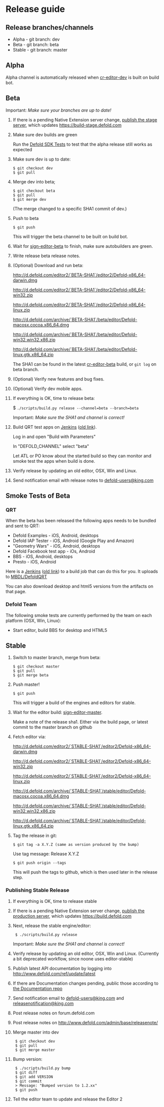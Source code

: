 # Release guide

## Release branches/channels
* Alpha - git branch: dev
* Beta - git branch: beta
* Stable - git branch: master

## Alpha
Alpha channel is automatically released when [cr-editor-dev](http://ci.defold.com/builders/cr-editor-dev) is built on build bot.

## Beta
Important: *Make sure your branches are up to date!*

 1. If there is a pending Native Extension server change, [publish the stage server](https://github.com/defold/extender#releasing), which updates https://build-stage.defold.com

 1. Make sure dev builds are green

    Run the [Defold SDK Tests](https://jenkins-dfold.ess.midasplayer.com/job/defoldsdk-tests/) to test that the alpha release still works as expected

 1. Make sure dev is up to date:

        $ git checkout dev
        $ git pull

 1. Merge dev into beta;

        $ git checkout beta
        $ git pull
        $ git merge dev

    (The merge changed to a specific SHA1 commit of dev.)

 1. Push to beta

        $ git push

    This will trigger the beta channel to be built on build bot.

 1. Wait for [sign-editor-beta](http://ci.defold.com/builders/sign-editor-beta) to finish, make sure autobuilders are green.
 1. Write release beta release notes.
 1. (Optional) Download and run beta:

    http://d.defold.com/editor2/`BETA-SHA1`/editor2/Defold-x86_64-darwin.dmg

    http://d.defold.com/editor2/`BETA-SHA1`/editor2/Defold-x86_64-win32.zip

    http://d.defold.com/editor2/`BETA-SHA1`/editor2/Defold-x86_64-linux.zip

    http://d.defold.com/archive/`BETA-SHA1`/beta/editor/Defold-macosx.cocoa.x86_64.dmg

    http://d.defold.com/archive/`BETA-SHA1`/beta/editor/Defold-win32.win32.x86.zip

    http://d.defold.com/archive/`BETA-SHA1`/beta/editor/Defold-linux.gtk.x86_64.zip

    The SHA1 can be found in the latest [cr-editor-beta](http://ci.defold.com/builders/cr-editor-beta) build, or `git log` on beta branch.

 1. (Optional) Verify new features and bug fixes.
 1. (Optional) Verify dev mobile apps.

 1. If everything is OK, time to release beta:

    $ `./scripts/build.py release --channel=beta --branch=beta`

    Important: *Make sure the SHA1 and channel is correct!*

 1. Build QRT test apps on [Jenkins](https://jenkins-stockholm.int.midasplayer.com/job/defold-qrt_pipeline/) ([old link](https://jenkins-stockholm.int.midasplayer.com/job/defold-qrt/)).

    Log in and open "Build with Parameters"

    In "DEFOLD_CHANNEL" select "beta"

    Let ATL or PO know about the started build so they can monitor and smoke test the apps when build is done.

 1. Verify release by updating an old editor, OSX, Win and Linux.

 1. Send notification email with release notes to defold-users@king.com

## Smoke Tests of Beta

### QRT
When the beta has been released the following apps needs to be bundled and sent to QRT:
* Defold Examples - iOS, Android, desktops
* Defold IAP Tester - iOS, Android (Google Play and Amazon)
* "Geometry Wars" - iOS, Android, desktops
* Defold Facebook test app - iOs, Android
* BBS - iOS, Android, desktops
* Presto - iOS, Android

Here is a [Jenkins](https://jenkins-stockholm.int.midasplayer.com/job/defold-qrt_pipeline/) ([old link](https://jenkins-stockholm.int.midasplayer.com/job/defold-qrt/)) to a build job that can do this for you. It uploads to [MBDL/DefoldQRT](https://mbdl3.midasplayer.com/#/builds/DefoldQRT)

You can also download desktop and html5 versions from the artifacts on that page.

### Defold Team
The following smoke tests are currently performed by the team on each platform (OSX, Win, Linux):
* Start editor, build BBS for desktop and HTML5

## Stable

 1. Switch to master branch, merge from beta:

        $ git checkout master
        $ git pull
        $ git merge beta

 1. Push master!

        $ git push

    This will trigger a build of the engines and editors for stable.

 1. Wait for the editor build: [sign-editor-master](http://ci.defold.com/builders/sign-editor-master).

    Make a note of the release sha1. Either via the build page, or latest commit to the master branch on github

 1. Fetch editor via:

    http://d.defold.com/editor2/`STABLE-SHA1`/editor2/Defold-x86_64-darwin.dmg

    http://d.defold.com/editor2/`STABLE-SHA1`/editor2/Defold-x86_64-win32.zip

    http://d.defold.com/editor2/`STABLE-SHA1`/editor2/Defold-x86_64-linux.zip

    http://d.defold.com/archive/`STABLE-SHA1`/stable/editor/Defold-macosx.cocoa.x86_64.dmg

    http://d.defold.com/archive/`STABLE-SHA1`/stable/editor/Defold-win32.win32.x86.zip

    http://d.defold.com/archive/`STABLE-SHA1`/stable/editor/Defold-linux.gtk.x86_64.zip

 1. Tag the release in git:

        $ git tag -a X.Y.Z (same as version produced by the bump)
    Use tag message: Release X.Y.Z

        $ git push origin --tags
    This will push the tags to github, which is then used later in the release step.

### Publishing Stable Release

1. If everything is OK, time to release stable
1. If there is a pending Native Extension server change, [publish the production server](https://github.com/defold/extender#releasing), which updates https://build.defold.com
1. Next, release the stable engine/editor:

        $ ./scripts/build.py release
    Important: *Make sure the SHA1 and channel is correct!*

1. Verify release by updating an old editor, OSX, Win and Linux. (Currently a bit deprecated workflow, since noone uses editor-stable)
1. Publish latest API documentation by logging into http://www.defold.com/ref/update/latest
1. If there are Documentation changes pending, public those according to [the Documentation repo](https://github.com/defold/doc#build-and-publish)
1. Send notification email to defold-users@king.com and releasenotification@king.com
1. Post release notes on forum.defold.com
1. Post release notes on http://www.defold.com/admin/base/releasenote/

1. Merge master into dev

        $ git checkout dev
        $ git pull
        $ git merge master

1. Bump version:

        $ ./scripts/build.py bump
        $ git diff
        $ git add VERSION
        $ git commit
        > Message: "Bumped version to 1.2.xx"
        $ git push

1. Tell the editor team to update and release the Editor 2
